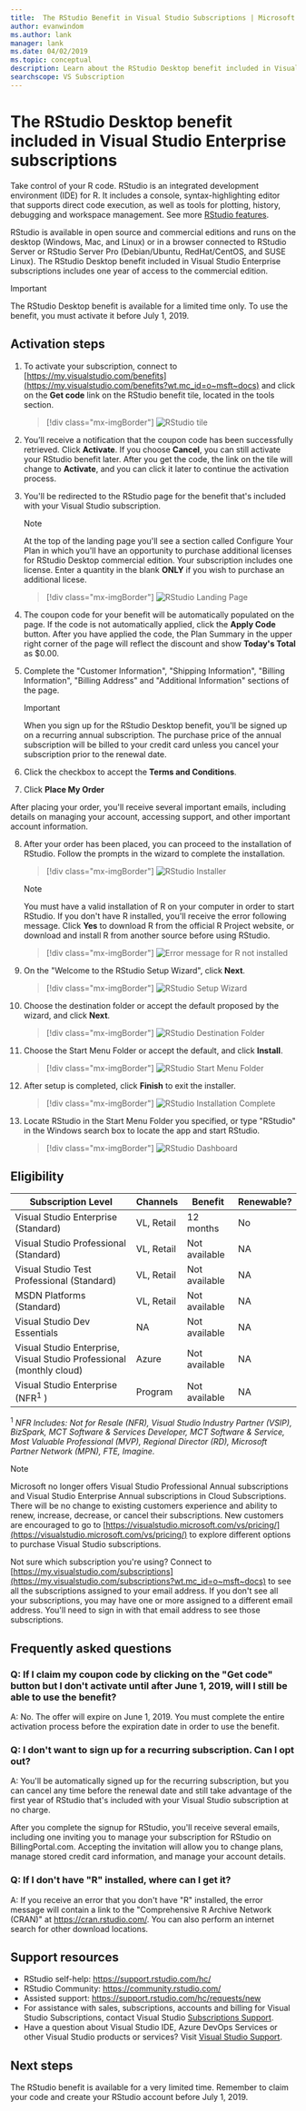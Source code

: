 ```yaml
---
title:  The RStudio Benefit in Visual Studio Subscriptions | Microsoft Docs
author: evanwindom
ms.author: lank
manager: lank
ms.date: 04/02/2019
ms.topic: conceptual
description: Learn about the RStudio Desktop benefit included in Visual Studio Enterprise subscriptions
searchscope: VS Subscription
---
```


# The RStudio Desktop benefit included in Visual Studio Enterprise subscriptions

Take control of your R code.  RStudio is an integrated development environment (IDE) for R. It includes a console, syntax-highlighting editor that supports direct code execution, as well as tools for plotting, history, debugging and workspace management. See more [RStudio features](https://www.rstudio.com/products/rstudio/features/).

RStudio is available in open source and commercial editions and runs on the desktop (Windows, Mac, and Linux) or in a browser connected to RStudio Server or RStudio Server Pro (Debian/Ubuntu, RedHat/CentOS, and SUSE Linux).  The RStudio Desktop benefit included in Visual Studio Enterprise subscriptions includes one year of access to the commercial edition. 

> [!IMPORTANT]
> The RStudio Desktop benefit is available for a limited time only.  To use the benefit, you must activate it before July 1, 2019.  

## Activation steps
1. To activate your subscription, connect to [https://my.visualstudio.com/benefits](https://my.visualstudio.com/benefits?wt.mc_id=o~msft~docs) and click on the **Get code** link on the RStudio benefit tile, located in the tools section.
   > [!div class="mx-imgBorder"]
   > ![RStudio tile](_img/vs-rstudio/vs-rstudio-tile.png)

2. You’ll receive a notification that the coupon code has been successfully retrieved.  Click **Activate**.  If you choose **Cancel**, you can still activate your RStudio benefit later.  After you get the code, the link on the tile will change to **Activate**, and you can click it later to continue the activation process. 

3. You'll be redirected to the RStudio page for the benefit that's included with your Visual Studio subscription.
   
    > [!NOTE]
    > At the top of the landing page you'll see a section called Configure Your Plan in which you'll have an opportunity to purchase additional licenses for RStudio Desktop commercial edition.  Your subscription includes one license.  Enter a quantity in the blank **ONLY** if you wish to purchase an additional licese.  

    > [!div class="mx-imgBorder"]
    > ![RStudio Landing Page](_img/vs-rstudio/vs-rstudio-landing-page.png) 


4. The coupon code for your benefit will be automatically populated on the page.  If the code is not automatically applied, click the **Apply Code** button. After you have applied the code, the Plan Summary in the upper right corner of the page will reflect the discount and show **Today's Total** as $0.00. 


5. Complete the "Customer Information", "Shipping Information", "Billing Information", "Billing Address" and "Additional Information" sections of the page.

    > [!IMPORTANT]
    > When you sign up for the RStudio Desktop benefit, you'll be signed up on a recurring annual subscription.  The purchase price of the annual subscription will be billed to your credit card unless you cancel your subscription prior to the renewal date.  

6. Click the checkbox to accept the **Terms and Conditions**. 

7. Click **Place My Order**

 After placing your order, you'll receive several important emails, including details on managing your account, accessing support, and other important account information.  

8. After your order has been placed, you can proceed to the installation of RStudio.  Follow the prompts in the wizard to complete the installation. 

    > [!div class="mx-imgBorder"]
    > ![RStudio Installer](_img/vs-rstudio/vs-rstudio-installer.png) 

    > [!NOTE]
    > You must have a valid installation of R on your computer in order to start RStudio.  If you don't have R installed, you'll receive the error following message.  Click **Yes** to download R from the official R Project website, or download and install R from another source before using RStudio.  

   > [!div class="mx-imgBorder"]
   > ![Error message for R not installed](_img/vs-rstudio/vs-rstudio-not-installed.png)

9. On the "Welcome to the RStudio Setup Wizard", click **Next**.

    > [!div class="mx-imgBorder"]
    > ![RStudio Setup Wizard](_img/vs-rstudio/vs-rstudio-wizard.png) 

10. Choose the destination folder or accept the default proposed by the wizard, and click **Next**.
    > [!div class="mx-imgBorder"]
    > ![RStudio Destination Folder](_img/vs-rstudio/vs-rstudio-destination.png) 

11. Choose the Start Menu Folder or accept the default, and click **Install**.
    > [!div class="mx-imgBorder"]
    > ![RStudio Start Menu Folder](_img/vs-rstudio/vs-rstudio-start-folder.png) 

12. After setup is completed, click **Finish** to exit the installer. 
    > [!div class="mx-imgBorder"]
    > ![RStudio Installation Complete](_img/vs-rstudio/vs-rstudio-complete.png)

13. Locate RStudio in the Start Menu Folder you specified, or type "RStudio" in the Windows search box to locate the app and start RStudio.
    > [!div class="mx-imgBorder"]
    > ![RStudio Dashboard](_img/vs-rstudio/vs-rstudio-dashboard.png)


## Eligibility

|                          Subscription Level                          |     Channels      |    Benefit    |   Renewable?   |
|----------------------------------------------------------------------|-------------------|---------------|----------------|
|          Visual Studio Enterprise (Standard)           | VL, Retail |   12 months    | No|
|         Visual Studio Professional (Standard)          | VL, Retail |   Not available    | NA |
|              Visual Studio Test Professional (Standard)              |    VL, Retail     |   Not available    | NA |
|                      MSDN Platforms (Standard)                       |    VL, Retail     |   Not available   | NA |
|                     Visual Studio Dev Essentials                     |        NA         |   Not available    |       NA       |
| Visual Studio Enterprise, Visual Studio Professional (monthly cloud) |       Azure       | Not available |       NA       |
|             Visual Studio Enterprise (NFR<sup>1</sup> )              |      Program      | Not available |       NA       |

<sup>1</sup>  *NFR Includes:  Not for Resale (NFR), Visual Studio Industry Partner (VSIP), BizSpark, MCT Software & Services Developer, MCT Software & Service, Most Valuable Professional (MVP), Regional Director (RD), Microsoft Partner Network (MPN), FTE, Imagine.*

> [!NOTE]
> Microsoft no longer offers Visual Studio Professional Annual subscriptions and Visual Studio Enterprise Annual subscriptions in Cloud Subscriptions. There will be no change to existing customers experience and ability to renew, increase, decrease, or cancel their subscriptions. New customers are encouraged to go to [https://visualstudio.microsoft.com/vs/pricing/](https://visualstudio.microsoft.com/vs/pricing/) to explore different options to purchase Visual Studio subscriptions.

Not sure which subscription you're using?  Connect to [https://my.visualstudio.com/subscriptions](https://my.visualstudio.com/subscriptions?wt.mc_id=o~msft~docs) to see all the subscriptions assigned to your email address. If you don't see all your subscriptions, you may have one or more assigned to a different email address.  You'll need to sign in with that email address to see those subscriptions.


## Frequently asked questions
### Q: If I claim my coupon code by clicking on the "Get code" button but I don't activate until after June 1, 2019, will I still be able to use the benefit?
A:  No.  The offer will expire on June 1, 2019. You must complete the entire activation process before the expiration date in order to use the benefit.

### Q: I don't want to sign up for a recurring subscription.  Can I opt out?
A:  You'll be automatically signed up for the recurring subscription, but you can cancel any time before the renewal date and still take advantage of the first year of RStudio that's included with your Visual Studio subscription at no charge.  

After you complete the signup for RStudio, you'll receive several emails, including one inviting you to manage your subscription for RStudio on BillingPortal.com.  Accepting the invitation will allow you to change plans, manage stored credit card information, and manage your account details. 

### Q:  If I don't have "R" installed, where can I get it?
A:  If you receive an error that you don't have "R" installed, the error message will contain a link to the "Comprehensive R Archive Network (CRAN)" at https://cran.rstudio.com/.  You can also perform an internet search for other download locations. 

## Support resources
-  RStudio self-help: https://support.rstudio.com/hc/
-  RStudio Community: https://community.rstudio.com/
-  Assisted support:  https://support.rstudio.com/hc/requests/new 
-  For assistance with sales, subscriptions, accounts and billing for Visual Studio Subscriptions, contact Visual Studio [Subscriptions Support](https://visualstudio.microsoft.com/subscriptions/support/).
-  Have a question about Visual Studio IDE, Azure DevOps Services or other Visual Studio products or services?  Visit [Visual Studio Support](https://visualstudio.microsoft.com/support/).



## Next steps
The RStudio benefit is available for a very limited time.  Remember to claim your code and create your RStudio account before July 1, 2019.  